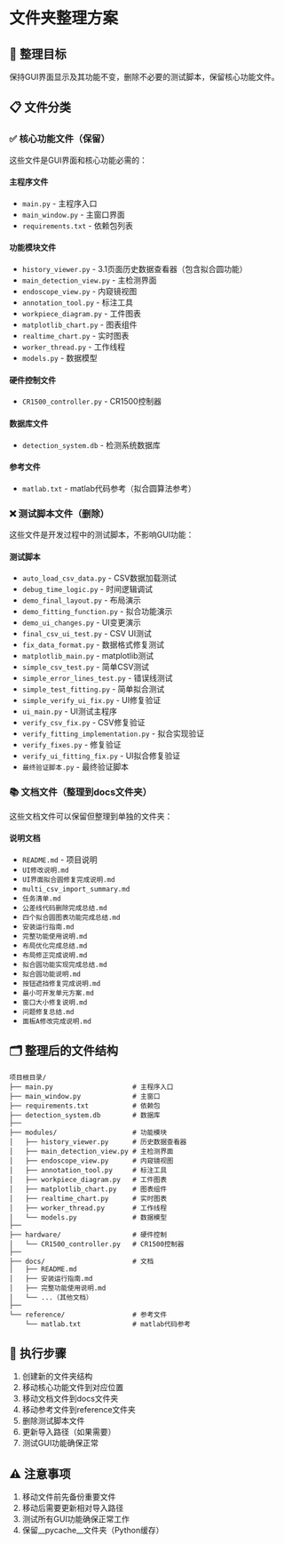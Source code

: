 # 文件夹整理方案

## 🎯 整理目标
保持GUI界面显示及其功能不变，删除不必要的测试脚本，保留核心功能文件。

## 📋 文件分类

### ✅ 核心功能文件（保留）
这些文件是GUI界面和核心功能必需的：

#### 主程序文件
- `main.py` - 主程序入口
- `main_window.py` - 主窗口界面
- `requirements.txt` - 依赖包列表

#### 功能模块文件
- `history_viewer.py` - 3.1页面历史数据查看器（包含拟合圆功能）
- `main_detection_view.py` - 主检测界面
- `endoscope_view.py` - 内窥镜视图
- `annotation_tool.py` - 标注工具
- `workpiece_diagram.py` - 工件图表
- `matplotlib_chart.py` - 图表组件
- `realtime_chart.py` - 实时图表
- `worker_thread.py` - 工作线程
- `models.py` - 数据模型

#### 硬件控制文件
- `CR1500_controller.py` - CR1500控制器

#### 数据库文件
- `detection_system.db` - 检测系统数据库

#### 参考文件
- `matlab.txt` - matlab代码参考（拟合圆算法参考）

### ❌ 测试脚本文件（删除）
这些文件是开发过程中的测试脚本，不影响GUI功能：

#### 测试脚本
- `auto_load_csv_data.py` - CSV数据加载测试
- `debug_time_logic.py` - 时间逻辑调试
- `demo_final_layout.py` - 布局演示
- `demo_fitting_function.py` - 拟合功能演示
- `demo_ui_changes.py` - UI变更演示
- `final_csv_ui_test.py` - CSV UI测试
- `fix_data_format.py` - 数据格式修复测试
- `matplotlib_main.py` - matplotlib测试
- `simple_csv_test.py` - 简单CSV测试
- `simple_error_lines_test.py` - 错误线测试
- `simple_test_fitting.py` - 简单拟合测试
- `simple_verify_ui_fix.py` - UI修复验证
- `ui_main.py` - UI测试主程序
- `verify_csv_fix.py` - CSV修复验证
- `verify_fitting_implementation.py` - 拟合实现验证
- `verify_fixes.py` - 修复验证
- `verify_ui_fitting_fix.py` - UI拟合修复验证
- `最终验证脚本.py` - 最终验证脚本

### 📚 文档文件（整理到docs文件夹）
这些文档文件可以保留但整理到单独的文件夹：

#### 说明文档
- `README.md` - 项目说明
- `UI修改说明.md`
- `UI界面拟合圆修复完成说明.md`
- `multi_csv_import_summary.md`
- `任务清单.md`
- `公差线代码删除完成总结.md`
- `四个拟合圆图表功能完成总结.md`
- `安装运行指南.md`
- `完整功能使用说明.md`
- `布局优化完成总结.md`
- `布局修正完成说明.md`
- `拟合圆功能实现完成总结.md`
- `拟合圆功能说明.md`
- `按钮遮挡修复完成说明.md`
- `最小可开发单元方案.md`
- `窗口大小修复说明.md`
- `问题修复总结.md`
- `面板A修改完成说明.md`

## 🗂️ 整理后的文件结构

```
项目根目录/
├── main.py                    # 主程序入口
├── main_window.py             # 主窗口
├── requirements.txt           # 依赖包
├── detection_system.db        # 数据库
├── 
├── modules/                   # 功能模块
│   ├── history_viewer.py      # 历史数据查看器
│   ├── main_detection_view.py # 主检测界面
│   ├── endoscope_view.py      # 内窥镜视图
│   ├── annotation_tool.py     # 标注工具
│   ├── workpiece_diagram.py   # 工件图表
│   ├── matplotlib_chart.py    # 图表组件
│   ├── realtime_chart.py      # 实时图表
│   ├── worker_thread.py       # 工作线程
│   └── models.py              # 数据模型
├── 
├── hardware/                  # 硬件控制
│   └── CR1500_controller.py   # CR1500控制器
├── 
├── docs/                      # 文档
│   ├── README.md
│   ├── 安装运行指南.md
│   ├── 完整功能使用说明.md
│   └── ...（其他文档）
├── 
└── reference/                 # 参考文件
    └── matlab.txt             # matlab代码参考
```

## 🚀 执行步骤

1. 创建新的文件夹结构
2. 移动核心功能文件到对应位置
3. 移动文档文件到docs文件夹
4. 移动参考文件到reference文件夹
5. 删除测试脚本文件
6. 更新导入路径（如果需要）
7. 测试GUI功能确保正常

## ⚠️ 注意事项

1. 移动文件前先备份重要文件
2. 移动后需要更新相对导入路径
3. 测试所有GUI功能确保正常工作
4. 保留__pycache__文件夹（Python缓存）
